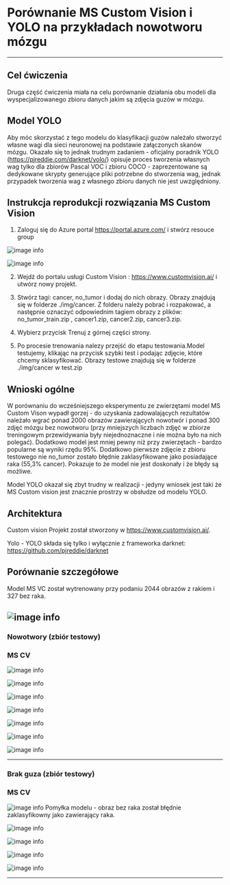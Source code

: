 # Porównanie MS Custom Vision i YOLO na przykładach nowotworu mózgu
---


## Cel ćwiczenia
Druga część ćwiczenia miała na celu porównanie działania obu modeli dla wyspecjalizowanego zbioru danych jakim są zdjęcia guzów w mózgu.

## Model YOLO

Aby móc skorzystać z tego modelu do klasyfikacji guzów należało stworzyć własne wagi dla sieci neuronowej na podstawie załączonych skanów mózgu. Okazało się to jednak trudnym zadaniem - oficjalny poradnik YOLO (https://pjreddie.com/darknet/yolo/) opisuje proces tworzenia własnych wag tylko dla zbiorów Pascal VOC i zbioru COCO - zaprezentowane są dedykowane skrypty generujące pliki potrzebne do stworzenia wag, jednak przypadek tworzenia wag z własnego zbioru danych nie jest uwzględniony.

## Instrukcja reprodukcji rozwiązania MS Custom Vision

1. Zaloguj się  do Azure portal https://portal.azure.com/ i stwórz resouce group  </b>



![image info](./img/cancer_data/resource.png)


![image info](./img/cancer_data/resource2.png)

2. Wejdż do portalu usługi Custom Vision : https://www.customvision.ai/ i utwórz nowy projekt.

3. Stwórz tagi: cancer, no_tumor  i dodaj do nich obrazy. Obrazy znajdują się w folderze ./img/cancer. Z folderu należy pobrać i rozpakować, a następnie oznaczyć odpowiednim tagiem obrazy z plików: no_tumor_train.zip , cancer1.zip, cancer2.zip, cancer3.zip.

4. Wybierz przycisk Trenuj z górnej części strony. 

5. Po procesie trenowania nalezy przejść do etapu testowania.Model testujemy, klikając na przycisk szybki test i podając zdjęcie, które chcemy sklasyfikować. Obrazy testowe znajdują się w folderze ./img/cancer w  test.zip


## Wnioski ogólne
W porównaniu do wcześniejszego eksperymentu ze zwierzętami model MS Custom Vison wypadł gorzej - do uzyskania zadowalających rezultatów należało wgrać ponad 2000 obrazów zawierających nowotwór i ponad 300 zdjęć mózgu bez nowotworu (przy mniejszych liczbach zdjęć w zbiorze treningowym przewidywania były niejednoznaczne i nie można było na nich polegać). Dodatkowo model jest mniej pewny niż przy zwierzętach - bardzo popularne są wyniki rzędu 95%. Dodatkowo pierwsze zdjęcie z zbioru testowego nie no_tumor zostało błędnie zaklasyfikowane jako posiadające raka (55,3% cancer). Pokazuje to że model nie jest doskonały i że błędy są możliwe.

Model YOLO okazał się zbyt trudny w realizacji - jedyny wniosek jest taki że MS Custom vision jest znacznie prostrzy w obsłudze od modelu YOLO.


## Architektura
Custom vision
Projekt został stworzony w https://www.customvision.ai/.


Yolo - YOLO składa się tylko i wyłącznie z frameworka darknet: https://github.com/pjreddie/darknet

## Porównanie szczegółowe


Model MS VC został wytrenowany przy podaniu 2044 obrazów z rakiem i 327 bez raka.

![image info](./img/cancer_data/performance.png)
---
### Nowotwory (zbiór testowy)
### MS CV
![image info](./img/cancer_data/cancer1.png)

![image info](./img/cancer_data/cancer2.png)


![image info](./img/cancer_data/cancer3.png)

![image info](./img/cancer_data/cancer5.png)


![image info](./img/cancer_data/cancer6.png)


![image info](./img/cancer_data/cancer7.png)


![image info](./img/cancer_data/cancer8.png)



---


### Brak guza (zbiór testowy)
### MS CV
![image info](./img/cancer_data/no_tumor1.png)
Pomyłka modelu - obraz bez raka został błędnie zaklasyfikowny jako zawierający raka.

![image info](./img/cancer_data/no_tumor2.png)

![image info](./img/cancer_data/no_tumor3.png)

![image info](./img/cancer_data/no_tumor4.png)

![image info](./img/cancer_data/no_tumor5.png)

---

